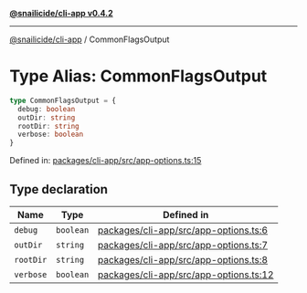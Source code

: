 [**@snailicide/cli-app v0.4.2**](../README.md)

---

[@snailicide/cli-app](../README.md) / CommonFlagsOutput

# Type Alias: CommonFlagsOutput

```ts
type CommonFlagsOutput = {
  debug: boolean
  outDir: string
  rootDir: string
  verbose: boolean
}
```

Defined in:
[packages/cli-app/src/app-options.ts:15](https://github.com/gbtunney/snailicide-monorepo/blob/master/packages/cli-app/src/app-options.ts#L15)

## Type declaration

| Name                           | Type      | Defined in                                                                                                                                    |
| ------------------------------ | --------- | --------------------------------------------------------------------------------------------------------------------------------------------- |
| <a id="debug"></a> `debug`     | `boolean` | [packages/cli-app/src/app-options.ts:6](https://github.com/gbtunney/snailicide-monorepo/blob/master/packages/cli-app/src/app-options.ts#L6)   |
| <a id="outdir"></a> `outDir`   | `string`  | [packages/cli-app/src/app-options.ts:7](https://github.com/gbtunney/snailicide-monorepo/blob/master/packages/cli-app/src/app-options.ts#L7)   |
| <a id="rootdir"></a> `rootDir` | `string`  | [packages/cli-app/src/app-options.ts:8](https://github.com/gbtunney/snailicide-monorepo/blob/master/packages/cli-app/src/app-options.ts#L8)   |
| <a id="verbose"></a> `verbose` | `boolean` | [packages/cli-app/src/app-options.ts:12](https://github.com/gbtunney/snailicide-monorepo/blob/master/packages/cli-app/src/app-options.ts#L12) |
